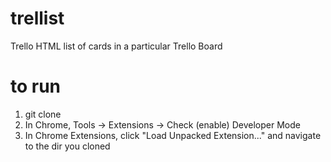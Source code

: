 trellist
========

Trello HTML list of cards in a particular Trello Board

to run
========

1. git clone
2. In Chrome, Tools -> Extensions -> Check (enable) Developer Mode
3. In Chrome Extensions, click "Load Unpacked Extension..." and navigate to the dir you cloned
